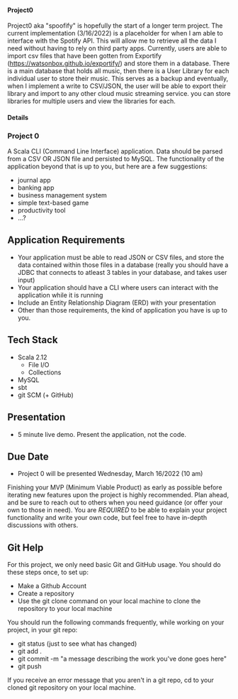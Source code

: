 #### Project0
Project0 aka "spoofify" is hopefully the start of a longer term project. 
The current implementation (3/16/2022) is a placeholder for when I am able to interface with the Spotify API. This will allow me to retrieve all the data I need without having to rely on third party apps. Currently, users are able to import csv files that have been gotten from Exportify (https://watsonbox.github.io/exportify/) and store them in a database. There is a main database that holds all music, then there is a User Library for each individual user to store their music. This serves as a backup and eventually, when I implement a write to CSV/JSON, the user will be able to export their library and import to any other cloud music streaming service. you can store libraries for multiple users and view the libraries for each.

#### Details
### Project 0
A Scala CLI (Command Line Interface) application.  Data should be parsed from a CSV OR JSON file and persisted to  MySQL. The functionality of the application beyond that is up to you, but here are a few suggestions:
- journal app
- banking app
- business management system
- simple text-based game
- productivity tool
- ...?

## Application Requirements
- Your application must be able to read JSON or CSV files, and store the data contained within those files in a database (really you should have a JDBC that connects to atleast 3 tables in your database, and takes user input)
- Your application should have a CLI where users can interact with the application while it is running
- Include an Entity Relationship Diagram (ERD) with your presentation
- Other than those requirements, the kind of application you have is up to you.

## Tech Stack
- Scala 2.12
  - File I/O
  - Collections
- MySQL
- sbt
- git SCM (+ GitHub)

## Presentation
- 5 minute live demo.  Present the application, not the code.

## Due Date
- Project 0 will be presented Wednesday, March 16/2022 (10 am)

Finishing your MVP (Minimum Viable Product) as early as possible before iterating new features upon the project is highly recommended.  Plan ahead, and be sure to reach out to others when you need guidance (or offer your own to those in need).  You are *REQUIRED* to be able to explain your project functionality and write your own code, but feel free to have in-depth discussions with others.

## Git Help

For this project, we only need basic Git and GitHub usage.  You should do these steps once, to set up:
- Make a Github Account
- Create a repository
- Use the git clone command on your local machine to clone the repository to your local machine

You should run the following commands frequently, while working on your project, in your git repo:
- git status (just to see what has changed)
- git add .
- git commit -m "a message describing the work you've done goes here"
- git push

If you receive an error message that you aren't in a git repo, cd to your cloned git repository on your local machine.
